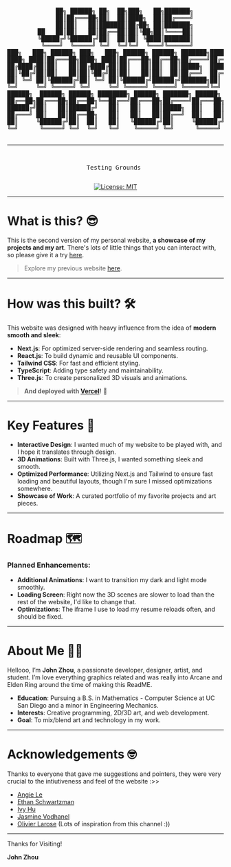 <div align="center">
<pre>
     ██╗ ██████╗ ██╗  ██╗███╗   ██╗███████╗
     ██║██╔═══██╗██║  ██║████╗  ██║██╔════╝
     ██║██║   ██║███████║██╔██╗ ██║███████╗
██   ██║██║   ██║██╔══██║██║╚██╗██║╚════██║
╚█████╔╝╚██████╔╝██║  ██║██║ ╚████║███████║
 ╚════╝  ╚═════╝ ╚═╝  ╚═╝╚═╝  ╚═══╝╚══════╝
███╗   ███╗ ██████╗ ███╗   ███╗ ██████╗ ██████╗ ███████╗██████╗ ███╗   ██╗
████╗ ████║██╔═══██╗████╗ ████║██╔═══██╗██╔══██╗██╔════╝██╔══██╗████╗  ██║
██╔████╔██║██║   ██║██╔████╔██║██║   ██║██║  ██║█████╗  ██████╔╝██╔██╗ ██║
██║╚██╔╝██║██║   ██║██║╚██╔╝██║██║   ██║██║  ██║██╔══╝  ██╔══██╗██║╚██╗██║
██║ ╚═╝ ██║╚██████╔╝██║ ╚═╝ ██║╚██████╔╝██████╔╝███████╗██║  ██║██║ ╚████║
╚═╝     ╚═╝ ╚═════╝ ╚═╝     ╚═╝ ╚═════╝ ╚═════╝ ╚══════╝╚═╝  ╚═╝╚═╝  ╚═══╝
██████╗  ██████╗ ██████╗ ████████╗ ██████╗ ███████╗ ██████╗ ██╗     ██╗ ██████╗
██╔══██╗██╔═══██╗██╔══██╗╚══██╔══╝██╔═══██╗██╔════╝██╔═══██╗██║     ██║██╔═══██╗
██████╔╝██║   ██║██████╔╝   ██║   ██║   ██║█████╗  ██║   ██║██║     ██║██║   ██║
██╔═══╝ ██║   ██║██╔══██╗   ██║   ██║   ██║██╔══╝  ██║   ██║██║     ██║██║   ██║
██║     ╚██████╔╝██║  ██║   ██║   ╚██████╔╝██║     ╚██████╔╝███████╗██║╚██████╔╝
╚═╝      ╚═════╝ ╚═╝  ╚═╝   ╚═╝    ╚═════╝ ╚═╝      ╚═════╝ ╚══════╝╚═╝ ╚═════╝
                                                                                
-----------------------------------------------------------------
Testing Grounds
</pre>

[![License: MIT](https://img.shields.io/badge/License-MIT-yellow.svg)](https://opensource.org/licenses/MIT)
</div>

---

# What is this? 😎

This is the second version of my personal website, **a showcase of my projects and my art**. There's lots of little things that you can interact with, so please give it a try [here](johnzhou.dev). 

> Explore my previous website [here](https://jaayzee.github.io/).

---

# How was this built? 🛠️

This website was designed with heavy influence from the idea of **modern smooth and sleek**:

- **Next.js**: For optimized server-side rendering and seamless routing.
- **React.js**: To build dynamic and reusable UI components.
- **Tailwind CSS**: For fast and efficient styling.
- **TypeScript**: Adding type safety and maintainability.
- **Three.js**: To create personalized 3D visuals and animations.

> **And deployed with [Vercel](https://vercel.com)!** 🚀

---

# Key Features 🌟

- **Interactive Design**: I wanted much of my website to be played with, and I hope it translates through design.
- **3D Animations**: Built with Three.js, I wanted something sleek and smooth.
- **Optimized Performance**: Utilizing Next.js and Tailwind to ensure fast loading and beautiful layouts, though I'm sure I missed optimizations somewhere.
- **Showcase of Work**: A curated portfolio of my favorite projects and art pieces.

---

# Roadmap 🗺️

### Planned Enhancements:
- **Additional Animations**: I want to transition my dark and light mode smoothly.
- **Loading Screen**: Right now the 3D scenes are slower to load than the rest of the website, I'd like to change that.
- **Optimizations**: The iframe I use to load my resume reloads often, and should be fixed.

---

# About Me 👨‍💻

Hellooo, I’m **John Zhou**, a passionate developer, designer, artist, and student. I’m love everything graphics related and was really into Arcane and Elden Ring around the time of making this ReadME. 

- **Education**: Pursuing a B.S. in Mathematics - Computer Science at UC San Diego and a minor in Engineering Mechanics.
- **Interests**: Creative programming, 2D/3D art, and web development.
- **Goal**: To mix/blend art and technology in my work.

---

# Acknowledgements 🤓

Thanks to everyone that gave me suggestions and pointers, they were very crucial to the intiutiveness and feel of the website :>> 

- [Angie Le](https://www.linkedin.com/in/angela-le-716748171/)
- [Ethan Schwartzman](https://github.com/Ethan-Schwartzman)
- [Ivy Hu](https://www.linkedin.com/in/ivy-hu-322b6a339/)
- [Jasmine Vodhanel](https://github.com/jvodhanel)
- [Olivier Larose](https://www.youtube.com/@olivierlarose1) (Lots of inspiration from this channel :))

---

Thanks for Visiting!  
  
**John Zhou**
